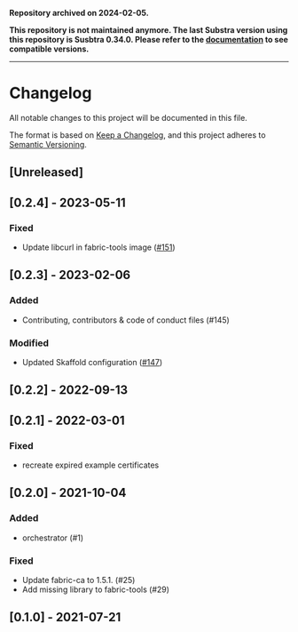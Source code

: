 **Repository archived on 2024-02-05.**

**This repository is not maintained anymore. The last Substra version using this repository is Susbtra 0.34.0. Please refer to the [documentation](https://docs.substra.org/en/stable/additional/release.html) to see compatible versions.**

___


# Changelog

All notable changes to this project will be documented in this file.

The format is based on [Keep a Changelog](https://keepachangelog.com/en/1.0.0/),
and this project adheres to [Semantic Versioning](https://semver.org/spec/v2.0.0.html).

## [Unreleased]

## [0.2.4] - 2023-05-11

### Fixed

- Update libcurl in fabric-tools image ([#151](https://github.com/Substra/hlf-k8s/pull/151))

## [0.2.3] - 2023-02-06

### Added

- Contributing, contributors & code of conduct files (#145)

### Modified

- Updated Skaffold configuration ([#147](https://github.com/Substra/hlf-k8s/pull/147))

## [0.2.2] - 2022-09-13

## [0.2.1] - 2022-03-01

### Fixed

- recreate expired example certificates

## [0.2.0] - 2021-10-04

### Added

- orchestrator (#1)

### Fixed

- Update fabric-ca to 1.5.1. (#25)
- Add missing library to fabric-tools (#29)

## [0.1.0] - 2021-07-21
